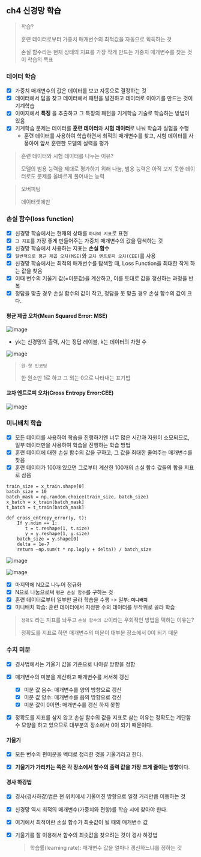 ## ch4 신경망 학습
> 학습? 
> 
> 훈련 데이터로부터 가중치 매개변수의 최적값을 자동으로 획득하는 것
>
> 손실 함수라는 현재 상태의 지표를 가장 작게 만드는 가중치 매개변수를 찾는 것이 학습의 목표

### 데이터 학습
- [x] 가중치 매개변수의 값은 데이터를 보고 자동으로 결정하는 것
- [x] 데이터에서 답을 찾고 데이터에서 패턴을 발견하고 데이터로 이야기를 만드는 것이 기계학습
- [x] 이미지에서 **특징** 을 추출하고 그 특징의 패턴을 기계학습 기술로 학습하는 방법이 있음
- [x] 기계학습 문제는 데이터를 **훈련 데이터**와 **시험 데이터**로 나눠 학습과 실험을 수행
  - 훈련 데이터를 사용하여 학습하면서 최적의 매개변수를 찾고, 시험 데이터를 사욯아여 앞서 훈련한 모델의 실력을 평가     

> 훈련 데이터와 시험 데이터를 나누는 이유?
>
> 모델의 범용 능력을 제대로 평가하기 위해 나눔, 범용 능력은 아직 보지 못한 데이터로도 문제를 올바르게 풀어내는 능력 

> 오버피팅
> 
> 데이터셋에만 

### 손실 함수(loss function)
- [x] 신경망 학습에서는 현재의 상태를 `하나의 지표`로 표현
- [x] `그 지표`를 가장 좋게 만들어주는 가중치 매개변수의 값을 탐색하는 것
- [x] 신경망 학습에서 사용하는 지표는 **손실 함수**
- [x] `일반적으로 평균 제곱 오차(MSE)`와 `교차 엔트로피 오차(CEE)`를 사용
- [x] 신경망 학습에서는 최적의 매개변수를 탐색할 때, Loss Function을 최대한 작게 하는 값을 찾음
- [x] 이때 변수의 기울기 값(=미분값)을 계산하고, 이를 토대로 값을 갱신하는 과정을 반복
- [x] 정답을 맞출 경우 손실 함수의 값이 작고, 정답을 못 맞출 경우 손실 함수의 값이 크다.

#### 평균 제곱 오차(Mean Squared Error: MSE)

![image](https://user-images.githubusercontent.com/83503188/161380730-167d27db-a931-4216-8340-871f0cc1caf2.png)

- yk는 신경망의 출력, 사는 정답 레이블, k는 데이터의 차원 수

![image](https://user-images.githubusercontent.com/83503188/161380735-6fd95089-25af-4815-962d-a88d16c8402a.png)

> `원-핫 인코딩`
> 
> 한 원소만 1로 하고 그 외는 0으로 나타내는 표기법

#### 교차 엔트로피 오차(Cross Entropy Error:CEE)

![image](https://user-images.githubusercontent.com/83503188/161380738-5b97b9b3-0681-45e7-9e2d-e76c6812c3cb.png)

### 미니배치 학습
- [x] 모든 데이터를 사용하여 학습을 진행하기엔 너무 많은 시간과 자원이 소모되므로, 일부 데이터만을 사용하여 학습을 진행하는 학습 방법
- [x] 훈련 데이터에 대한 손실 함수의 값을 구하고, 그 값을 최대한 줄여주는 매개변수를 찾음
- [x] 훈련 데이터가 100개 있으면 그로부터 계산한 100개의 손실 함수 값들의 합을 지표로 삼음

```
train_size = x_train.shape[0]
batch_size = 10
batch_mask = np.random.choice(train_size, batch_size)
x_batch = x_train[batch_mask]
t_batch = t_train[batch_mask]
        
def cross_entropy_error(y, t):
    If y.ndim == 1:
       t = t.reshape(1, t.size)
       y = y.reshape(1, y.size) 
    batch_size = y.shape[0]
    delta = 1e-7
    return –np.sum(t * np.log(y + delta)) / batch_size
```
![image](https://user-images.githubusercontent.com/83503188/161380741-9ec4e221-d1c6-4c8d-bab3-bac2ea37ec7c.png)

![image](https://user-images.githubusercontent.com/83503188/162561521-8c831fb6-e10b-4503-8f62-908ce42317b4.png)


- [x] 마지막에 N으로 나누어 정규화
- [x] N으로 나눔으로써 `평균 손실 함수`를 구하는 것
- [x] 훈련 데이터로부터 일부만 골라 학습을 수행 -> 일부: **`미니배치`**
- [x] 미니배치 학습: 훈련 데이터에서 지정한 수의 데이터를 무작위로 골라 학습

> `정확도` 라는 지표를 놔두고 `손실 함수의 값`이라는 우회적인 방법을 택하는 이유는?
>  
> 정확도를 지표로 하면 매개변수의 미분이 대부분 장소에서 0이 되기 때문

### 수치 미분
- [x] 경사법에서는 기울기 값을 기준으로 나아갈 방향을 정함
- [x] 매개변수의 미분을 계산하고 매개변수를 서서히 갱신
  - [x] 미분 값 음수: 매개변수를 양의 방향으로 갱신
  - [x] 미분 값 양수: 매개변수를 음의 방향으로 갱신
  - [x] 미분 값이 0이면: 매개변수를 갱신 하지 못함
- [x] 정확도를 지표를 삼지 않고 손실 함수의 값을 지표로 삼는 이유는 정확도는 계단함수 모양을 하고 있으므로 대부분의 장소에서 0이 되기 때문이다.


#### 기울기
- [x] 모든 변수의 편미분을 벡터로 정리한 것을 기울기라고 한다.
- [x] **기울기가 가리키는 쪽은 각 장소에서 함수의 출력 값을 가장 크게 줄이는 방향**이다.


#### 경사 하강법
- [x] 경사(경사하강)법은 현 위치에서 기울어진 방향으로 일정 거리만큼 이동하는 것
- [x] 신경망 역시 최적의 매개변수(가중치와 편향)를 학습 시에 찾아야 한다.
- [x] 여기에서 최적이란 손실 함수가 최솟값이 될 때의 매개변수 값
- [x] 기울기를 잘 이용해서 함수의 최솟값을 찾으려는 것이 경사 하강법 
  > 학습률(learning rate): 매개변수 값을 얼마나 갱신하느냐를 정하는 것 

